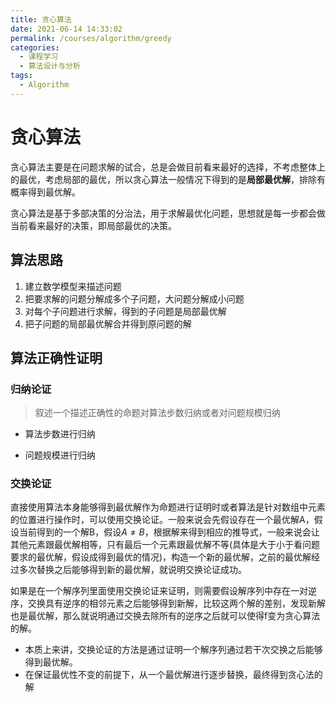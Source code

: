 ```yaml
---
title: 贪心算法
date: 2021-06-14 14:33:02
permalink: /courses/algorithm/greedy
categories:
  - 课程学习
  - 算法设计与分析
tags: 
  - Algorithm
---
```


# 贪心算法

贪心算法主要是在问题求解的试合，总是会做目前看来最好的选择，不考虑整体上的最优，考虑局部的最优，所以贪心算法一般情况下得到的是**局部最优解**，排除有概率得到最优解。

贪心算法是基于多部决策的分治法，用于求解最优化问题，思想就是每一步都会做当前看来最好的决策，即局部最优的决策。

## 算法思路

1. 建立数学模型来描述问题
2. 把要求解的问题分解成多个子问题，大问题分解成小问题
3. 对每个子问题进行求解，得到的子问题是局部最优解
4. 把子问题的局部最优解合并得到原问题的解

## 算法正确性证明

### 归纳论证

> 叙述一个描述正确性的命题对算法步数归纳或者对问题规模归纳


- 算法步数进行归纳


- 问题规模进行归纳

### 交换论证

直接使用算法本身能够得到最优解作为命题进行证明时或者算法是针对数组中元素的位置进行操作时，可以使用交换论证。一般来说会先假设存在一个最优解A，假设当前得到的一个解B，假设$A\not ={B}$，根据解来得到相应的推导式，一般来说会让其他元素跟最优解相等，只有最后一个元素跟最优解不等(具体是大于小于看问题要求的最优解，假设成得到最优的情况)，构造一个新的最优解，之前的最优解经过多次替换之后能够得到新的最优解，就说明交换论证成功。

如果是在一个解序列里面使用交换论证来证明，则需要假设解序列中存在一对逆序，交换具有逆序的相邻元素之后能够得到新解，比较这两个解的差别，发现新解也是最优解，那么就说明通过交换去除所有的逆序之后就可以使得f变为贪心算法的解。

- 本质上来讲，交换论证的方法是通过证明一个解序列通过若干次交换之后能够得到最优解。
- 在保证最优性不变的前提下，从一个最优解进行逐步替换，最终得到贪心法的解

